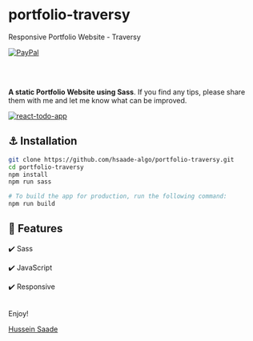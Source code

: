 # portfolio-traversy
Responsive Portfolio Website - Traversy

[![PayPal][badge_paypal_donate]][paypal-donations]
<!-- [![Support me on Patreon][badge_patreon]][patreon]  -->

<!-- <a href="https://www.buymeacoffee.com/" target="_blank"><img src="https://www.buymeacoffee.com/assets/img/custom_images/yellow_img.png" alt="Buy Me A Coffee"></a> -->

<br>
<br>

**A static Portfolio Website using Sass**. If you find any tips, please share them with me and let me know what can be improved.

[![react-todo-app](https://i.imgur.com/ZraKNG0.png)](https://hsaade-react-todo.netlify.app/)



## :anchor: Installation

```sh
git clone https://github.com/hsaade-algo/portfolio-traversy.git
cd portfolio-traversy
npm install
npm run sass

# To build the app for production, run the following command:
npm run build
```


## :wrench: Features

<!-- **Curriculum version**: `8.0.0` (see [CHANGELOG](CHANGELOG.md)) -->

<!-- - ReactJS
- React DatePicker
- Moment.js -->
:heavy_check_mark: Sass

:heavy_check_mark: JavaScript

:heavy_check_mark: Responsive



<br>
Enjoy!

[Hussein Saade][website]






[website]: https://maranello.hopto.org
[badge_patreon]: https://ionicabizau.github.io/badges/patreon.svg
[badge_amazon]: https://ionicabizau.github.io/badges/amazon.svg
[badge_paypal]: https://ionicabizau.github.io/badges/paypal.svg
[badge_paypal_donate]: https://ionicabizau.github.io/badges/paypal_donate.svg
[patreon]: https://www.patreon.com/
[amazon]: http://amzn.eu/
[paypal-donations]: https://www.paypal.com/cgi-bin/webscr?cmd=_donations&business=V8XLXREDEEPYC&currency_code=USD
